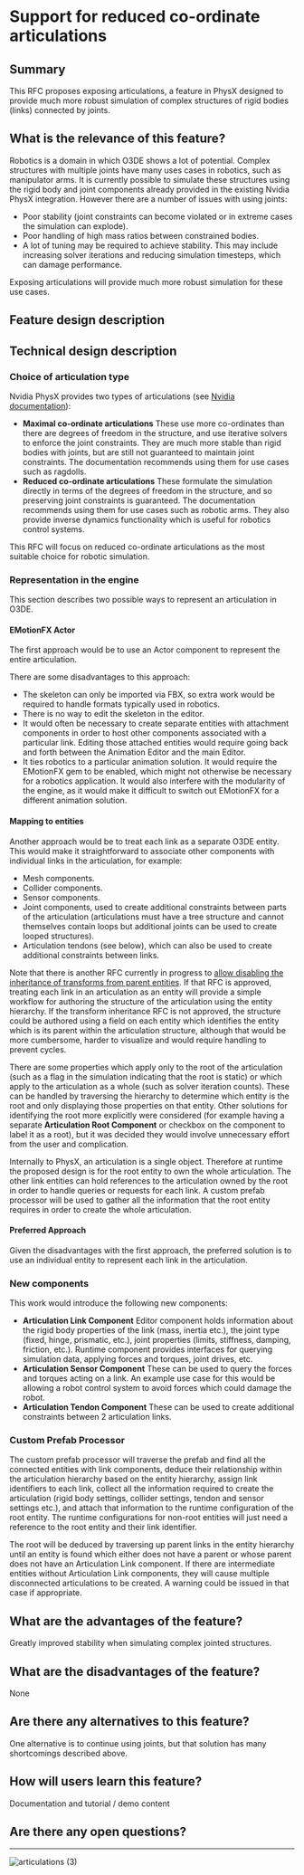 # Support for reduced co-ordinate articulations

## Summary

This RFC proposes exposing articulations, a feature in PhysX designed to provide much more robust simulation of complex structures of rigid bodies (links) connected by joints.

## What is the relevance of this feature?

Robotics is a domain in which O3DE shows a lot of potential. Complex structures with multiple joints have many uses cases in robotics, such as manipulator arms. It is currently possible to simulate these structures using the rigid body and joint components already provided in the existing Nvidia PhysX integration. However there are a number of issues with using joints:

* Poor stability (joint constraints can become violated or in extreme cases the simulation can explode).
* Poor handling of high mass ratios between constrained bodies.
* A lot of tuning may be required to achieve stability. This may include increasing solver iterations and reducing simulation timesteps, which can damage performance.

Exposing articulations will provide much more robust simulation for these use cases.

## Feature design description

## Technical design description

### Choice of articulation type

Nvidia PhysX provides two types of articulations (see [Nvidia documentation](https://docs.omniverse.nvidia.com/prod_extensions/prod_extensions/ext_physics/articulations.html)):

* **Maximal co-ordinate articulations** These use more co-ordinates than there are degrees of freedom in the structure, and use iterative solvers to enforce the joint constraints. They are much more stable than rigid bodies with joints, but are still not guaranteed to maintain joint constraints. The documentation recommends using them for use cases such as ragdolls.
* **Reduced co-ordinate articulations** These formulate the simulation directly in terms of the degrees of freedom in the structure, and so preserving joint constraints is guaranteed. The documentation recommends using them for use cases such as robotic arms. They also provide inverse dynamics functionality which is useful for robotics control systems. 

This RFC will focus on reduced co-ordinate articulations as the most suitable choice for robotic simulation.

### Representation in the engine

This section describes two possible ways to represent an articulation in O3DE.

#### EMotionFX Actor

The first approach would be to use an Actor component to represent the entire articulation.

There are some disadvantages to this approach:

* The skeleton can only be imported via FBX, so extra work would be required to handle formats typically used in robotics. 
* There is no way to edit the skeleton in the editor.
* It would often be necessary to create separate entities with attachment components in order to host other components associated with a particular link. Editing those attached entities would require going back and forth between the Animation Editor and the main Editor.
* It ties robotics to a particular animation solution. It would require the EMotionFX gem to be enabled, which might not otherwise be necessary for a robotics application. It would also interfere with the modularity of the engine, as it would make it difficult to switch out EMotionFX for a different animation solution.

#### Mapping to entities

Another approach would be to treat each link as a separate O3DE entity. This would make it straightforward to associate other components with individual links in the articulation, for example:

* Mesh components.
* Collider components.
* Sensor components.
* Joint components, used to create additional constraints between parts of the articulation (articulations must have a tree structure and cannot themselves contain loops but additional joints can be used to create looped structures).
* Articulation tendons (see below), which can also be used to create additional constraints between links.

Note that there is another RFC currently in progress to [allow disabling the inheritance of transforms from parent entities](https://github.com/o3de/sig-simulation/issues/57). If that RFC is approved, treating each link in an articulation as an entity will provide a simple workflow for authoring the structure of the articulation using the entity hierarchy. If the transform inheritance RFC is not approved, the structure could be authored using a field on each entity which identifies the entity which is its parent within the articulation structure, although that would be more cumbersome, harder to visualize and would require handling to prevent cycles.

There are some properties which apply only to the root of the articulation (such as a flag in the simulation indicating that the root is static) or which apply to the articulation as a whole (such as solver iteration counts). These can be handled by traversing the hierarchy to determine which entity is the root and only displaying those properties on that entity. Other solutions for identifying the root more explicitly were considered (for example having a separate **Articulation Root Component** or checkbox on the component to label it as a root), but it was decided they would involve unnecessary effort from the user and complication. 

Internally to PhysX, an articulation is a single object. Therefore at runtime the proposed design is for the root entity to own the whole articulation. The other link entities can hold references to the articulation owned by the root in order to handle queries or requests for each link. A custom prefab processor will be used to gather all the information that the root entity requires in order to create the whole articulation.

#### Preferred Approach

Given the disadvantages with the first approach, the preferred solution is to use an individual entity to represent each link in the articulation.

### New components

This work would introduce the following new components:

* **Articulation Link Component** Editor component holds information about the rigid body properties of the link (mass, inertia etc.), the joint type (fixed, hinge, prismatic, etc.), joint properties (limits, stiffness, damping, friction, etc.). Runtime component provides interfaces for querying simulation data, applying forces and torques, joint drives, etc.
* **Articulation Sensor Component** These can be used to query the forces and torques acting on a link. An example use case for this would be allowing a robot control system to avoid forces which could damage the robot.
* **Articulation Tendon Component** These can be used to create additional constraints between 2 articulation links.

### Custom Prefab Processor

The custom prefab processor will traverse the prefab and find all the connected entities with link components, deduce their relationship within the articulation hierarchy based on the entity hierarchy, assign link identifiers to each link, collect all the information required to create the articulation (rigid body settings, collider settings, tendon and sensor settings etc.), and attach that information to the runtime configuration of the root entity. The runtime configurations for non-root entities will just need a reference to the root entity and their link identifier.

The root will be deduced by traversing up parent links in the entity hierarchy until an entity is found which either does not have a parent or whose parent does not have an Articulation Link component. If there are intermediate entities without Articulation Link components, they will cause multiple disconnected articulations to be created. A warning could be issued in that case if appropriate.

## What are the advantages of the feature?

Greatly improved stability when simulating complex jointed structures.

## What are the disadvantages of the feature?

None

## Are there any alternatives to this feature?

One alternative is to continue using joints, but that solution has many shortcomings described above.

## How will users learn this feature?

Documentation and tutorial / demo content

## Are there any open questions?

---

![articulations (3)](https://user-images.githubusercontent.com/82226198/221664431-679f5d5a-115d-4c64-8a38-a3a09f26aed2.svg)